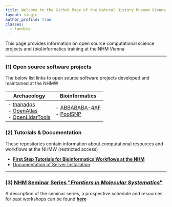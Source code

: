 ```yaml
---
title: Welcome to the Github Page of the Natural History Museum Vienna
layout: single
author_profile: true
classes:
  - landing
---
```


This page provides information on open source computational science projects and (bio)informatics training at the NHM Vienna

* * *

### (1) Open source software projects

The below list links to open source software projects developed and maintained at the NHMW

| Archaeology                                                                                                                                                                           | Bioinformatics                                                                                                            |
| ------------------------------------------------------------------------------------------------------------------------------------------------------------------------------------- | ------------------------------------------------------------------------------------------------------------------------- |
| -   [thanados](https://github.com/nhmvienna/thanados)<br>-   [OpenAtlas](https://github.com/nhmvienna/OpenAtlas)<br>-   [OpenLidarTools](https://github.com/nhmvienna/OpenLidarTools) | -   [ABBABABA-4AF](https://github.com/nhmvienna/ABBABABA-4AF)<br>     -   [PoolSNP](https://github.com/nhmvienna/PoolSNP) |

### (2) Tutorials & Documentation

These repositories contain information about computational resources and workflows at the NHMW (restricted access)

-   **[First Step Tutorials for Bioinformatics Workflows at the NHM](https://github.com/nhmvienna/FirstSteps#firststeps)**
-   [Documentation of Server Installation](https://github.com/nhmvienna/PhyloserverInstallationDocs)

* * *

### (3) [NHM Seminar Series "_Frontiers in Molecular Systematics_"](SeminarSeries.md)

 A description of the seminar series, a prospective schedule and resources for past workshops can be found **[here](SeminarSeries.md)**
